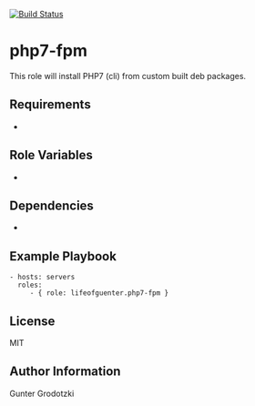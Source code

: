 [![Build Status](https://travis-ci.org/lifeofguenter/ansible-role-php7-fpm.svg?branch=master)](https://travis-ci.org/lifeofguenter/ansible-role-php7-fpm)

php7-fpm
=========

This role will install PHP7 (cli) from custom built deb packages.

Requirements
------------

-

Role Variables
--------------

-

Dependencies
------------

-

Example Playbook
----------------

    - hosts: servers
      roles:
         - { role: lifeofguenter.php7-fpm }

License
-------

MIT

Author Information
------------------

Gunter Grodotzki

